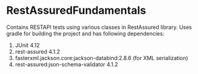 # RestAssuredFundamentals

Contains RESTAPI tests using various classes in RestAssured library. Uses gradle for building the project and has following dependencies:
1. JUnit 4.12
2. rest-assured 4.1.2
3. fasterxml.jackson.core:jackson-databind:2.8.6 (for XML serialization)
4. rest-assured:json-schema-validator 4.1.2
